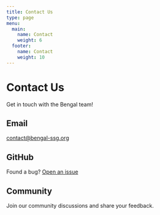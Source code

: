 ```yaml
---
title: Contact Us
type: page
menu:
  main:
    name: Contact
    weight: 6
  footer:
    name: Contact
    weight: 10
---
```


# Contact Us

Get in touch with the Bengal team!

## Email

[contact@bengal-ssg.org](mailto:contact@bengal-ssg.org)

## GitHub

Found a bug? [Open an issue](https://github.com/bengal-ssg/bengal/issues)

## Community

Join our community discussions and share your feedback.

